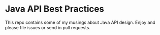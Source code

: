 # Java API Best Practices

This repo contains some of my musings about Java API design. Enjoy and please file issues or send in pull requests.
